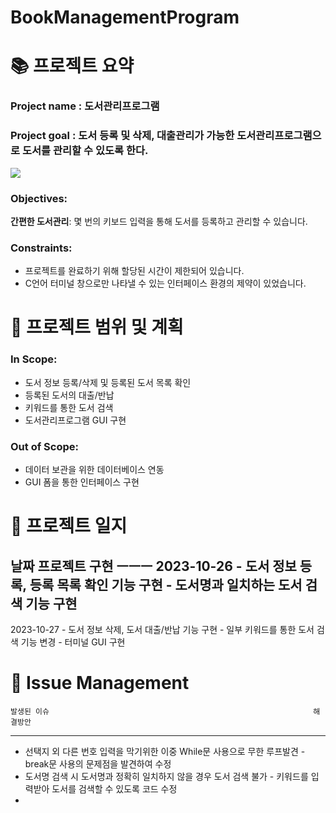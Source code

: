 # BookManagementProgram

# 📚 프로젝트 요약

### Project name : 도서관리프로그램
### Project goal : 도서 등록 및 삭제, 대출관리가 가능한 도서관리프로그램으로 도서를 관리할 수 있도록 한다.

<img src="https://img.shields.io/badge/C-A8B9CC?style=plastic&logo=C&logoColor=White">

### Objectives:
 **간편한 도서관리**: 몇 번의 키보드 입력을 통해 도서를 등록하고 관리할 수 있습니다. 

### Constraints:
 * 프로젝트를 완료하기 위해 할당된 시간이 제한되어 있습니다.
 * C언어 터미널 창으로만 나타낼 수 있는 인터페이스 환경의 제약이 있었습니다. 

# 📆 프로젝트 범위 및 계획 
### In Scope:
 * 도서 정보 등록/삭제 및 등록된 도서 목록 확인
 * 등록된 도서의 대출/반납
 * 키워드를 통한 도서 검색
 * 도서관리프로그램 GUI 구현

### Out of Scope:
 * 데이터 보관을 위한 데이터베이스 연동
 * GUI 폼을 통한 인터페이스 구현

# 💬 프로젝트 일지

날짜             프로젝트 구현
ㅡㅡㅡ
2023-10-26      - 도서 정보 등록, 등록 목록 확인 기능 구현
                - 도서명과 일치하는 도서 검색 기능 구현
---
2023-10-27      - 도서 정보 삭제, 도서 대출/반납 기능 구현
                - 일부 키워드를 통한 도서 검색 기능 변경
                - 터미널 GUI 구현

# 🔨 Issue Management 
    발생된 이슈                                                           해결방안
---
 * 선택지 외 다른 번호 입력을 막기위한 이중 While문 사용으로 무한 루프발견  - break문 사용의 문제점을 발견하여 수정
 * 도서명 검색 시 도서명과 정확히 일치하지 않을 경우 도서 검색 불가         - 키워드를 입력받아 도서를 검색할 수 있도록 코드 수정
 * 
   
                
